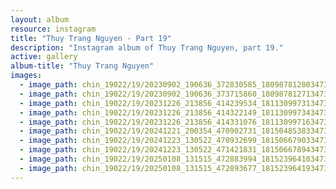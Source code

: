 ```yaml
---
layout: album
resource: instagram
title: "Thuy Trang Nguyen - Part 19"
description: "Instagram album of Thuy Trang Nguyen, part 19."
active: gallery
album-title: "Thuy Trang Nguyen"
images:
  - image_path: chin_19022/19/20230902_190636_372830585_18098781280347304_8059216757267921441_n.jpg
  - image_path: chin_19022/19/20230902_190636_373715860_18098781271347304_3002485440567001585_n.jpg
  - image_path: chin_19022/19/20231226_213856_414239534_18113099731347304_5004234830868667980_n.jpg
  - image_path: chin_19022/19/20231226_213856_414322149_18113099734347304_7870945961934041653_n.jpg
  - image_path: chin_19022/19/20231226_213856_414331076_18113099716347304_6711208000703461435_n.jpg
  - image_path: chin_19022/19/20241221_200354_470902731_18150485383347304_2583905253303549918_n.jpg
  - image_path: chin_19022/19/20241223_130522_470932699_18150667903347304_5783074383758807063_n.jpg
  - image_path: chin_19022/19/20241223_130522_471421831_18150667894347304_3466693947793873135_n.jpg
  - image_path: chin_19022/19/20250108_131515_472883994_18152396410347304_7630338523158124183_n.jpg
  - image_path: chin_19022/19/20250108_131515_472893677_18152396419347304_3928624617070622078_n.jpg
---
```


